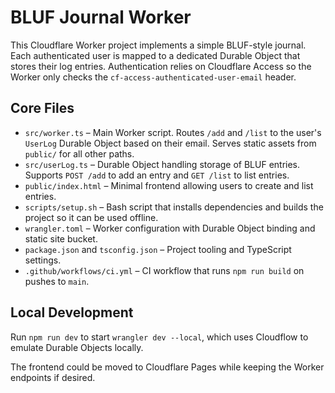 # BLUF Journal Worker

This Cloudflare Worker project implements a simple BLUF-style journal. Each authenticated user is mapped to a dedicated Durable Object that stores their log entries. Authentication relies on Cloudflare Access so the Worker only checks the `cf-access-authenticated-user-email` header.

## Core Files

- `src/worker.ts` – Main Worker script. Routes `/add` and `/list` to the user's `UserLog` Durable Object based on their email. Serves static assets from `public/` for all other paths.
- `src/userLog.ts` – Durable Object handling storage of BLUF entries. Supports `POST /add` to add an entry and `GET /list` to list entries.
- `public/index.html` – Minimal frontend allowing users to create and list entries.
- `scripts/setup.sh` – Bash script that installs dependencies and builds the project so it can be used offline.
- `wrangler.toml` – Worker configuration with Durable Object binding and static site bucket.
- `package.json` and `tsconfig.json` – Project tooling and TypeScript settings.
- `.github/workflows/ci.yml` – CI workflow that runs `npm run build` on pushes to `main`.

## Local Development

Run `npm run dev` to start `wrangler dev --local`, which uses Cloudflow to emulate Durable Objects locally.

The frontend could be moved to Cloudflare Pages while keeping the Worker endpoints if desired.
